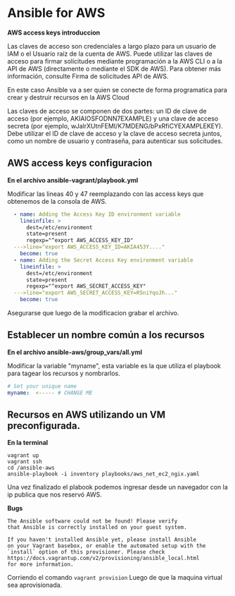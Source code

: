 # Ansible for AWS
**AWS access keys introduccion**

Las claves de acceso son credenciales a largo plazo para un usuario de IAM o el Usuario raíz de la cuenta de AWS. Puede utilizar las claves de acceso para firmar solicitudes mediante programación a la AWS CLI o a la API de AWS (directamente o mediante el SDK de AWS). Para obtener más información, consulte Firma de solicitudes API de AWS.

En este caso Ansible va a ser quien se conecte de forma programatica para crear y destruir recursos en la AWS Cloud

Las claves de acceso se componen de dos partes: un ID de clave de acceso (por ejemplo, AKIAIOSFODNN7EXAMPLE) y una clave de acceso secreta (por ejemplo, wJalrXUtnFEMI/K7MDENG/bPxRfiCYEXAMPLEKEY). Debe utilizar el ID de clave de acceso y la clave de acceso secreta juntos, como un nombre de usuario y contraseña, para autenticar sus solicitudes.

AWS access keys configuracion
--------
**En el archivo ansible-vagrant/playbook.yml**

Modificar las lineas 40 y 47 reemplazando con las access keys que obtenemos de la consola de AWS.
```yaml
  - name: Adding the Access Key ID environment variable
    lineinfile: >
      dest=/etc/environment
      state=present
      regexp="^export AWS_ACCESS_KEY_ID"
  --->line="export AWS_ACCESS_KEY_ID=AKIA453Y...."
    become: true
  - name: Adding the Secret Access Key environment variable
    lineinfile: >
      dest=/etc/environment
      state=present
      regexp="^export AWS_SECRET_ACCESS_KEY"
  --->line="export AWS_SECRET_ACCESS_KEY=R5niYqoJh..."
    become: true
```
Asegurarse que luego de la modificacion grabar el archivo.

Establecer un nombre común a los recursos
------------

**En el archivo ansible-aws/group_vars/all.yml**

Modificar la variable "myname", esta variable es la que utiliza el playbook para tagear los recursos y nombrarlos.
```yaml
# Set your unique name
myname:  <----- # CHANGE ME
```
Recursos en AWS utilizando un VM preconfigurada.
-----
**En la terminal**
```
vagrant up
vagrant ssh
cd /ansible-aws
ansible-playbook -i inventory playbooks/aws_net_ec2_ngix.yaml
```
Una vez finalizado el plabook podemos ingresar desde un navegador con la ip publica que nos reservó AWS.


**Bugs**
```
The Ansible software could not be found! Please verify
that Ansible is correctly installed on your guest system.

If you haven't installed Ansible yet, please install Ansible
on your Vagrant basebox, or enable the automated setup with the
`install` option of this provisioner. Please check
https://docs.vagrantup.com/v2/provisioning/ansible_local.html
for more information.
```

Corriendo el comando `vagrant provision` Luego de que la maquina virtual sea aprovisionada.

